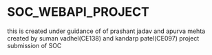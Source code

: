 # SOC_WEBAPI_PROJECT

this is created under guidance of of prashant jadav and apurva mehta 
created by suman vadhel(CE138) and kandarp patel(CE097)
project submission of SOC
